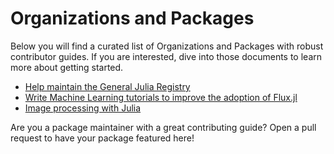 
# Organizations and Packages

Below you will find a curated list of Organizations and Packages with robust contributor guides. If you are interested, dive into those documents to learn more about getting started.

- [Help maintain the General Julia Registry](https://github.com/JuliaRegistries/General/blob/master/CONTRIBUTING.md)
- [Write Machine Learning tutorials to improve the adoption of Flux.jl](https://github.com/FluxML/Flux.jl/blob/master/CONTRIBUTING.md)
- [Image processing with Julia](https://github.com/JuliaImages/Images.jl/blob/master/CONTRIBUTING.md)

Are you a package maintainer with a great contributing guide? Open a pull request to have your package featured here!
